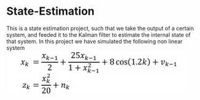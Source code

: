 # State-Estimation
This is a state estimation project, such that we take the output of a certain system, and feeded it to the Kalman filter to estimate the internal state of that system.
 In this project we have simulated the following non linear system
![alt text](https://github.com/anan0110692/State-Estimation/blob/master/tt.jpg)
